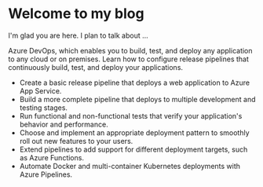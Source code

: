 # Welcome to my blog

I'm glad you are here. I plan to talk about ...

Azure DevOps, which enables you to build, test, and deploy any application to any cloud or on premises. Learn how to configure release pipelines that continuously build, test, and deploy your applications.

* Create a basic release pipeline that deploys a web application to Azure App Service.
* Build a more complete pipeline that deploys to multiple development and testing stages.
* Run functional and non-functional tests that verify your application's behavior and performance.
* Choose and implement an appropriate deployment pattern to smoothly roll out new features to your users.
* Extend pipelines to add support for different deployment targets, such as Azure Functions.
* Automate Docker and multi-container Kubernetes deployments with Azure Pipelines.

